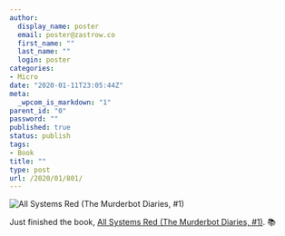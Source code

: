 ```yaml
---
author:
  display_name: poster
  email: poster@zastrow.co
  first_name: ""
  last_name: ""
  login: poster
categories:
- Micro
date: "2020-01-11T23:05:44Z"
meta:
  _wpcom_is_markdown: "1"
parent_id: "0"
password: ""
published: true
status: publish
tags:
- Book
title: ""
type: post
url: /2020/01/801/
---
```

<p><img src="https://i.gr-assets.com/images/S/compressed.photo.goodreads.com/books/1486358937l/33396171._SY475_.jpg" alt="All Systems Red (The Murderbot Diaries, #1)" /></p>
<p>Just finished the book, <a href="https://www.goodreads.com/review/show/3110261888?utm_medium=api&amp;utm_source=rss">All Systems Red (The Murderbot Diaries, #1)</a>. 📚</p>
